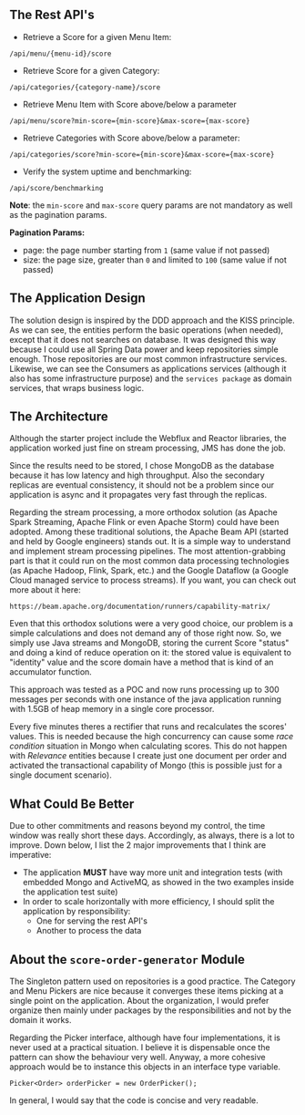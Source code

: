 ## The Rest API's

- Retrieve a Score for a given Menu Item:

```
/api/menu/{menu-id}/score
```
- Retrieve Score for a given Category:
```
/api/categories/{category-name}/score
```

- Retrieve Menu Item with Score above/below a parameter
```
/api/menu/score?min-score={min-score}&max-score={max-score}
```
- Retrieve Categories with Score above/below a parameter:
```
/api/categories/score?min-score={min-score}&max-score={max-score}
```
- Verify the system uptime and benchmarking:
```
/api/score/benchmarking
```

**Note**: the `min-score` and `max-score` query params are not mandatory as well as the pagination params.

**Pagination Params:**

- page: the page number starting from `1` (same value if not passed)
- size: the page size, greater than `0` and limited to `100` (same value if not passed)


## The Application Design

The solution design is inspired by the DDD approach and the KISS principle. As we can see, the entities perform the basic operations (when needed), except that it does not searches on database. It was designed this way because I could use all Spring Data power and keep repositories simple enough. Those repositories are our most common infrastructure services. Likewise, we can see the Consumers as applications services (although it also has some infrastructure purpose) and the `services package` as domain services, that wraps business logic. 

## The Architecture

Although the starter project include the Webflux and Reactor libraries, the application worked just fine on stream processing, JMS has done the job.

Since the results need to be stored, I chose MongoDB as the database because it has low latency and high throughput. Also the secondary replicas are eventual consistency, it should not be a problem since our application is async and it propagates very fast through the replicas.

Regarding the stream processing, a more orthodox solution (as Apache Spark Streaming, Apache Flink or even Apache Storm) could have been adopted. Among these traditional solutions, the Apache Beam API (started and held by Google engineers) stands out. It is a simple way to understand and implement stream processing pipelines. The most attention-grabbing part is that it could run on the most common data processing technologies (as Apache Hadoop, Flink, Spark, etc.) and the Google Dataflow (a Google Cloud managed service to process streams). If you want, you can check out more about it here:

``` 
https://beam.apache.org/documentation/runners/capability-matrix/
```

Even that this orthodox solutions were a very good choice, our problem is a simple calculations and does not demand any of those right now. So, we simply use Java streams and MongoDB, storing the current Score "status" and doing a kind of reduce operation on it: the stored value is equivalent to "identity" value and the score domain have a method that is kind of an accumulator function.

This approach was tested as a POC and now runs processing up to 300 messages per seconds with one instance of the java application running with 1.5GB of heap memory in a single core processor.

Every five minutes theres a rectifier that runs and recalculates the scores' values. This is needed because the high concurrency can cause some *race condition* situation in Mongo when calculating scores. This do not happen with *Relevance* entities because I create just one document per order and activated the transactional capability of Mongo (this is possible just for a single  document scenario). 

## What Could Be Better

Due to other commitments and reasons beyond my control, the time window was really short these days. Accordingly, as always, there is a lot to improve. Down below, I list the 2 major improvements that I think are imperative:  

- The application **MUST** have way more unit and integration tests (with embedded Mongo and ActiveMQ, as showed in the two examples inside the application test suite)
- In order to scale horizontally with more efficiency, I should split the application by responsibility:
    * One for serving the rest API's
    * Another to process the data
    
    
## About the `score-order-generator` Module

The Singleton pattern used on repositories is a good practice. The Category and Menu Pickers are nice because it converges these items picking at a single point on the application. About the organization, I would prefer organize then mainly under packages by the responsibilities and not by the domain it works.

Regarding the Picker interface, although have four implementations, it is never used at a practical situation. I believe it is dispensable once the pattern can show the behaviour very well. Anyway, a more cohesive approach would be to instance this objects in an interface type variable.

```
Picker<Order> orderPicker = new OrderPicker();
```

In general, I would say that the code is concise and very readable.

